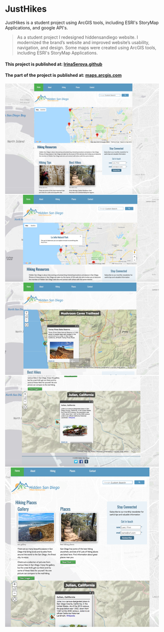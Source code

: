 # JustHikes
JustHikes is a student project using ArcGIS tools, including ESRI's StoryMap Applications, and google API's.

> As a student project I redesigned hiddensandiego website.  I modernized the brand’s website and improved  website’s usability, navigation, and design.  Some maps were created using ArcGIS tools, including ESRI's StoryMap Applications.

#### This project is published at: [IrinaSerova.github](https://irinaserova.github.io/JustHikes/index.html)

#### The part of the project is published at: [maps.arcgis.com](https://iserova.maps.arcgis.com/apps/MapSeries/index.html?appid=6299c6bec2b94ec68c1d269446428507)

![screenshot](images/screen/pic1.png)
![screenshot](images/screen/pic2.png)
![screenshot](images/screen/pic3.png)
![screenshot](images/screen/pic4.png)
![screenshot](images/screen/pic5.png)




